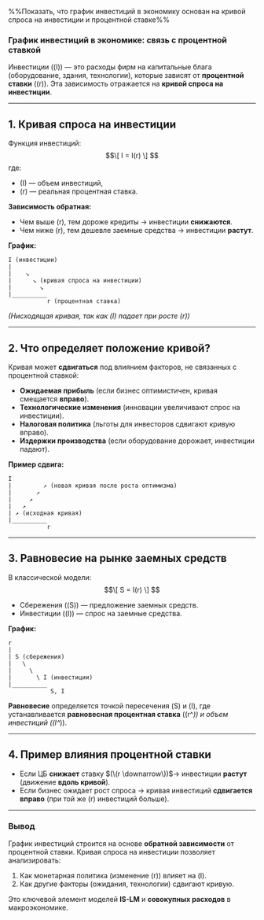 %%Показать, что график инвестиций в экономику основан на кривой спроса на инвестиции и процентной ставке%%

### **График инвестиций в экономике: связь с процентной ставкой**  

Инвестиции (\(I\)) — это расходы фирм на капитальные блага (оборудование, здания, технологии), которые зависят от **процентной ставки** (\(r\)). Эта зависимость отражается на **кривой спроса на инвестиции**.  

---

## **1. Кривая спроса на инвестиции**  
Функция инвестиций:  
$$\[
I = I(r)  
\]  $$
где:  
- \(I\) — объем инвестиций,  
- \(r\) — реальная процентная ставка.  

**Зависимость обратная:**  
- Чем выше \(r\), тем дороже кредиты → инвестиции **снижаются**.  
- Чем ниже \(r\), тем дешевле заемные средства → инвестиции **растут**.  

**График:**  
```
I (инвестиции)
|
|    ↘
|      ↘ (кривая спроса на инвестиции)
|        ↘
|__________
           r (процентная ставка)
```
*(Нисходящая кривая, так как \(I\) падает при росте \(r\))*  

---

## **2. Что определяет положение кривой?**  
Кривая может **сдвигаться** под влиянием факторов, не связанных с процентной ставкой:  
- **Ожидаемая прибыль** (если бизнес оптимистичен, кривая смещается **вправо**).  
- **Технологические изменения** (инновации увеличивают спрос на инвестиции).  
- **Налоговая политика** (льготы для инвесторов сдвигают кривую вправо).  
- **Издержки производства** (если оборудование дорожает, инвестиции падают).  

**Пример сдвига:**  
```
I
|         ↗ (новая кривая после роста оптимизма)
|       ↗
|     ↗
|   ↗
| ↗ (исходная кривая)
|__________
           r
```

---

## **3. Равновесие на рынке заемных средств**  
В классической модели:  
$$\[
S = I(r)  
\]  $$
- Сбережения (\(S\)) — предложение заемных средств.  
- Инвестиции (\(I\)) — спрос на заемные средства.  

**График:**  
```
r
|  
| S (сбережения)  
|   \  
|     \  
|       \ I (инвестиции)  
|__________  
            S, I
```
**Равновесие** определяется точкой пересечения \(S\) и \(I\), где устанавливается **равновесная процентная ставка** (\(r^*\)) и объем инвестиций (\(I^*\)).

---

## **4. Пример влияния процентной ставки**  
- Если ЦБ **снижает** ставку $(\(r \downarrow\))$→ инвестиции **растут** (движение **вдоль кривой**).  
- Если бизнес ожидает рост спроса → кривая инвестиций **сдвигается вправо** (при той же \(r\) инвестиций больше).  

---

### **Вывод**  
График инвестиций строится на основе **обратной зависимости** от процентной ставки. Кривая спроса на инвестиции позволяет анализировать:  
1. Как монетарная политика (изменение \(r\)) влияет на \(I\).  
2. Как другие факторы (ожидания, технологии) сдвигают кривую.  

Это ключевой элемент моделей **IS-LM** и **совокупных расходов** в макроэкономике.